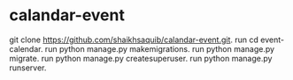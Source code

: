 # calandar-event
git clone https://github.com/shaikhsaquib/calandar-event.git.
run cd event-calendar.
run python manage.py makemigrations.
run python manage.py migrate.
run python manage.py createsuperuser.
run python manage.py runserver.
